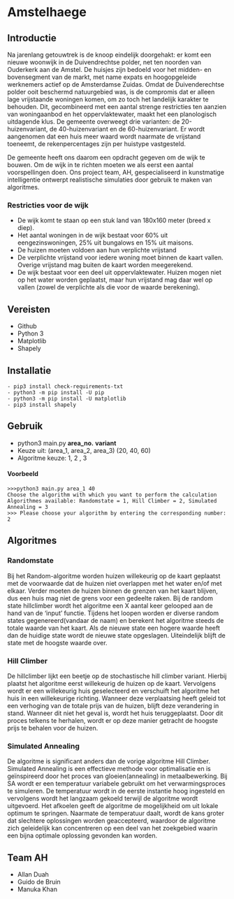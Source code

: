 # Amstelhaege

## Introductie 
Na jarenlang getouwtrek is de knoop eindelijk doorgehakt: er komt een nieuwe woonwijk in de Duivendrechtse polder, net ten noorden van Ouderkerk aan de Amstel. De huisjes zijn bedoeld voor het midden- en bovensegment van de markt, met name expats en hoogopgeleide werknemers actief op de Amsterdamse Zuidas. Omdat de Duivenderechtse polder ooit beschermd natuurgebied was, is de compromis dat er alleen lage vrijstaande woningen komen, om zo toch het landelijk karakter te behouden. Dit, gecombineerd met een aantal strenge restricties ten aanzien van woningaanbod en het oppervlaktewater, maakt het een planologisch uitdagende klus. De gemeente overweegt drie varianten: de 20-huizenvariant, de 40-huizenvariant en de 60-huizenvariant. Er wordt aangenomen dat een huis meer waard wordt naarmate de vrijstand toeneemt, de rekenpercentages zijn per huistype vastgesteld.

De gemeente heeft ons daarom een opdracht gegeven om de wijk te bouwen. Om de wijk in te richten moeten we als eerst een aantal voorspellingen doen. Ons project team, AH, gespecialiseerd in kunstmatige intelligentie ontwerpt realistische simulaties door gebruik te maken van algoritmes. 

### Restricties voor de wijk
- De wijk komt te staan op een stuk land van 180x160 meter (breed x diep).
- Het aantal woningen in de wijk bestaat voor 60% uit eengezinswoningen, 25% uit bungalows en 15% uit maisons.
- De huizen moeten voldoen aan hun verplichte vrijstand
- De verplichte vrijstand voor iedere woning moet binnen de kaart vallen. Overige vrijstand mag buiten de kaart worden meegerekend.
- De wijk bestaat voor een deel uit oppervlaktewater. Huizen mogen niet op het water worden geplaatst, maar hun vrijstand mag daar   wel op vallen (zowel de verplichte als die voor de waarde berekening).

## Vereisten
- Github 
- Python 3
- Matplotlib
- Shapely

## Installatie
```
- pip3 install check-requirements-txt
- python3 -m pip install -U pip
- python3 -m pip install -U matplotlib
- pip3 install shapely
```

## Gebruik 
- python3 main.py **area_no.** **variant**
- Keuze uit: (area_1, area_2, area_3) (20, 40, 60)
- Algoritme keuze: 1, 2 , 3
#### Voorbeeld
```
>>>python3 main.py area_1 40
Choose the algorithm with which you want to perform the calculation
Algorithmes available: Randomstate = 1, Hill Climber = 2, Simulated Annealing = 3
>>> Please choose your algorithm by entering the corresponding number: 2 
```

## Algoritmes

### Randomstate
Bij het Random-algoritme worden huizen willekeurig op de kaart geplaatst met de voorwaarde dat de huizen niet overlappen met het water en/of met elkaar. Verder moeten de huizen binnen de grenzen van het kaart blijven, dus een huis mag niet de grens voor een gedeelte raken. 
Bij de random state hillclimber wordt het algoritme een X aantal keer gelooped aan de hand van de ‘input’ functie. Tijdens het loopen worden er diverse random states gegenereerd(vandaar de naam) en berekent het algoritme steeds de totale waarde van het kaart. Als de nieuwe state een hogere waarde heeft dan de huidige state wordt de nieuwe state opgeslagen. Uiteindelijk blijft de state met de hoogste waarde over.

### Hill Climber
De hillclimber lijkt een beetje op de stochastische hill climber variant. Hierbij plaatst het algoritme eerst willekeurig de huizen op de kaart. Vervolgens wordt er een willekeurig huis geselecteerd en verschuift het algoritme het huis in een willekeurige richting. Wanneer deze verplaatsing heeft geleid tot een verhoging van de totale prijs van de huizen, blijft deze verandering in stand. Wanneer dit niet het geval is, wordt het huis teruggeplaatst. Door dit proces telkens te herhalen, wordt er op deze manier getracht de hoogste prijs te behalen voor de huizen.


### Simulated Annealing
De algoritme is significant anders dan de vorige algoritme Hill Climber. Simulated Annealing is een effectieve methode voor optimalisatie en is geïnspireerd door het proces van gloeien(annealing) in metaalbewerking. Bij SA wordt er een temperatuur variabele gebruikt om het verwarmingsproces te simuleren. De temperatuur wordt in de eerste instantie hoog ingesteld en vervolgens wordt het langzaam gekoeld terwijl de algoritme wordt uitgevoerd.
Het afkoelen geeft de algoritme de mogelijkheid om uit lokale optimum te springen. Naarmate de temperatuur daalt, wordt de kans groter dat slechtere oplossingen worden geaccepteerd, waardoor de algoritme zich geleidelijk kan concentreren op een deel van het zoekgebied waarin een bijna optimale oplossing gevonden kan worden.


## Team AH
- Allan Duah
- Guido de Bruin
- Manuka Khan




